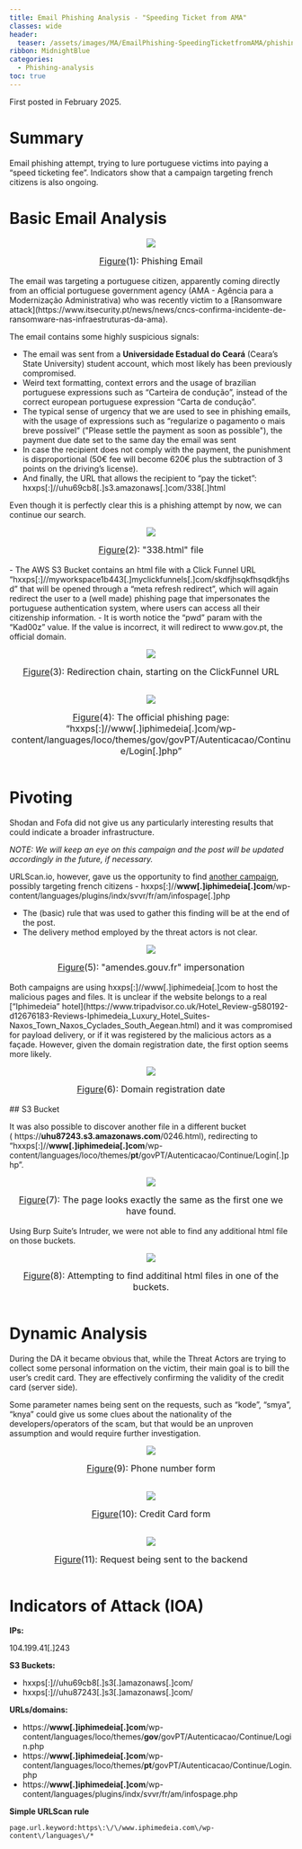 ```yaml
---
title: Email Phishing Analysis - "Speeding Ticket from AMA"
classes: wide
header:
  teaser: /assets/images/MA/EmailPhishing-SpeedingTicketfromAMA/phishing.png
ribbon: MidnightBlue
categories:
  - Phishing-analysis
toc: true
---
```


First posted in February 2025.

# Summary
Email phishing attempt, trying to lure portuguese victims into paying a “speed ticketing fee”. Indicators show that a campaign targeting french citizens is also ongoing.

# Basic Email Analysis

<p align="center">
  <img src="\assets\images\MA\EmailPhishing-SpeedingTicketfromAMA\Email.png" />
</p>
<center><font size="3"> <u>Figure</u>(1): Phishing Email<u></u> </font></center>
<br>
The email was targeting a portuguese citizen, apparently coming directly from an official portuguese government agency (AMA - Agência para a Modernização Administrativa) who was recently victim to a [Ransomware attack](https://www.itsecurity.pt/news/news/cncs-confirma-incidente-de-ransomware-nas-infraestruturas-da-ama).

The email contains some highly suspicious signals:

- The email was sent from a **Universidade Estadual do Ceará** (Ceara’s State University) student account, which most likely has been previously compromised.
- Weird text formatting, context errors and the usage of brazilian portuguese expressions such as “Carteira de condução”, instead of the correct european portuguese expression “Carta de condução”.
- The typical sense of urgency that we are used to see in phishing emails, with the usage of expressions such as “regularize o pagamento o mais breve possível” ("Please settle the payment as soon as possible"), the payment due date set to the same day the email was sent
- In case the recipient does not comply with the payment, the punishment is disproportional (50€ fee will become 620€ plus the subtraction of 3 points on the driving’s license).
- And finally, the URL that allows the recipient to “pay the ticket”: hxxps[:]//uhu69cb8[.]s3.amazonaws[.]com/338[.]html

Even though it is perfectly clear this is a phishing attempt by now, we can continue our search.

<p align="center">
  <img src="\assets\images\MA\EmailPhishing-SpeedingTicketfromAMA\338html.png" />
</p>
<center><font size="3"> <u>Figure</u>(2): "338.html" file<u></u> </font></center>
<br>
- The AWS S3 Bucket contains an html file with a Click Funnel URL “hxxps[:]//myworkspace1b443[.]myclickfunnels[.]com/skdfjhsqkfhsqdkfjhsd” that will be opened through a “meta refresh redirect”, which will again redirect the user to a (well made) phishing page that impersonates the portuguese authentication system, where users can access all their citizenship information.
    - It is worth notice the “pwd” param with the “Kad00z” value. If the value is incorrect, it will redirect to www.gov.pt, the official domain.

<p align="center">
  <img src="\assets\images\MA\EmailPhishing-SpeedingTicketfromAMA\RedirectChain.png" />
</p>
<center><font size="3"> <u>Figure</u>(3): Redirection chain, starting on the ClickFunnel URL<u></u> </font></center>
<br>
<p align="center">
  <img src="\assets\images\MA\EmailPhishing-SpeedingTicketfromAMA\PhishingPage1.png" />
</p>
<center><font size="3"> <u>Figure</u>(4): The official phishing page: “hxxps[:]//www[.]iphimedeia[.]com/wp-content/languages/loco/themes/gov/govPT/Autenticacao/Continue/Login[.]php”
<u></u> </font></center>
<br>


# Pivoting

Shodan and Fofa did not give us any particularly interesting results that could indicate a broader infrastructure.

*NOTE: We will keep an eye on this campaign and the post will be updated accordingly in the future, if necessary.*

URLScan.io, however, gave us the opportunity to find [another campaign](https://urlscan.io/result/e08c16a0-d5c8-4bdf-9e92-ae8f33fcec66/#summary), possibly targeting french citizens - hxxps[:]//**www[.]iphimedeia[.]com**/wp-content/languages/plugins/indx/svvr/fr/am/infospage[.]php

- The (basic) rule that was used to gather this finding will be at the end of the post.
- The delivery method employed by the threat actors is not clear.

<p align="center">
  <img src="\assets\images\MA\EmailPhishing-SpeedingTicketfromAMA\PhishingPageFrench.png" />
</p>
<center><font size="3"> <u>Figure</u>(5): "amendes.gouv.fr" impersonation<u></u> </font></center>
<br>
Both campaigns are using hxxps[:]//www[.]iphimedeia[.]com to host the malicious pages and files. It is unclear if the website belongs to a real [“Iphimedeia” hotel](https://www.tripadvisor.co.uk/Hotel_Review-g580192-d12676183-Reviews-Iphimedeia_Luxury_Hotel_Suites-Naxos_Town_Naxos_Cyclades_South_Aegean.html) and it was compromised for payload delivery, or if it was registered by the malicious actors as a façade. However, given the domain registration date, the first option seems more likely.

<p align="center">
  <img src="\assets\images\MA\EmailPhishing-SpeedingTicketfromAMA\iphimedeiaRegistration.png" />
</p>
<center><font size="3"> <u>Figure</u>(6): Domain registration date<u></u> </font></center>
<br>
## S3 Bucket

It was also possible to discover another file in a different bucket ( https://**uhu87243.s3.amazonaws.com**/0246.html), redirecting to “hxxps[:]//**www[.]iphimedeia[.]com**/wp-content/languages/loco/themes/**pt**/govPT/Autenticacao/Continue/Login[.]php”.

<p align="center">
  <img src="\assets\images\MA\EmailPhishing-SpeedingTicketfromAMA\PhishingPage3.png" />
</p>
<center><font size="3"> <u>Figure</u>(7): The page looks exactly the same as the first one we have found.<u></u> </font></center>
<br>
Using Burp Suite’s Intruder, we were not able to find any additional html file on those buckets.

<p align="center">
  <img src="\assets\images\MA\EmailPhishing-SpeedingTicketfromAMA\Intruder.png" />
</p>
<center><font size="3"> <u>Figure</u>(8): Attempting to find additinal html files in one of the buckets.<u></u> </font></center>
<br>

# Dynamic Analysis

During the DA it became obvious that, while the Threat Actors are trying to collect some personal information on the victim, their main goal is to bill the user’s credit card. They are effectively confirming the validity of the credit card (server side).

Some parameter names being sent on the requests, such as “kode”, “smya”, “knya” could give us some clues about the nationality of the developers/operators of the scam, but that would be an unproven assumption and would require further investigation.

<p align="center">
  <img src="\assets\images\MA\EmailPhishing-SpeedingTicketfromAMA\DAInicial.png" />
</p>
<center><font size="3"> <u>Figure</u>(9): Phone number form<u></u> </font></center>
<br>
<p align="center">
  <img src="\assets\images\MA\EmailPhishing-SpeedingTicketfromAMA\DACartaoCredito.png" />
</p>
<center><font size="3"> <u>Figure</u>(10): Credit Card form<u></u> </font></center>
<br>
<p align="center">
  <img src="\assets\images\MA\EmailPhishing-SpeedingTicketfromAMA\DAVerificacaoBancaria.png" />
</p>
<center><font size="3"> <u>Figure</u>(11): Request being sent to the backend<u></u> </font></center>
<br>

# Indicators of Attack (IOA)

**IPs:**

104.199.41[.]243

**S3 Buckets:**

- hxxps[:]//uhu69cb8[.]s3[.]amazonaws[.]com/
- hxxps[:]//uhu87243[.]s3[.]amazonaws[.]com/

**URLs/domains:**

- https://**www[.]iphimedeia[.]com**/wp-content/languages/loco/themes/**gov**/govPT/Autenticacao/Continue/Login.php
- https://**www[.]iphimedeia[.]com**/wp-content/languages/loco/themes/**pt**/govPT/Autenticacao/Continue/Login.php
- https://**www[.]iphimedeia[.]com**/wp-content/languages/plugins/indx/svvr/fr/am/infospage.php

**Simple URLScan rule**

`page.url.keyword:https\:\/\/www.iphimedeia.com\/wp-content\/languages\/*`

